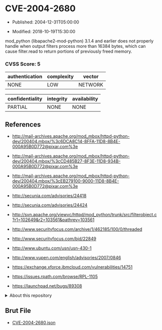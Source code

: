 # CVE-2004-2680

- Published: 2004-12-31T05:00:00

- Modified: 2018-10-19T15:30:00

mod_python (libapache2-mod-python) 3.1.4 and earlier does not properly handle when output filters process more than 16384 bytes, which can cause filter.read to return portions of previously freed memory.

### CVSS Score: **5**

| authentication | complexity | vector |
| --- | --- | --- |
| NONE | LOW | NETWORK |

| confidentiality | integrity | availability |
| --- | --- | --- |
| PARTIAL | NONE | NONE |

## References

* http://mail-archives.apache.org/mod_mbox/httpd-python-dev/200404.mbox/%3c6DCA8C14-8FFA-11D8-8B4E-000A95B0D772@pixar.com%3e

* http://mail-archives.apache.org/mod_mbox/httpd-python-dev/200404.mbox/%3cCD485B27-8F3E-11D8-934B-000A95B0D772@pixar.com%3e

* http://mail-archives.apache.org/mod_mbox/httpd-python-dev/200404.mbox/%3cEB279100-9000-11D8-8B4E-000A95B0D772@pixar.com%3e

* http://secunia.com/advisories/24418

* http://secunia.com/advisories/24424

* http://svn.apache.org/viewvc/httpd/mod_python/trunk/src/filterobject.c?r1=102649&r2=103561&pathrev=103561

* http://www.securityfocus.com/archive/1/462185/100/0/threaded

* http://www.securityfocus.com/bid/22849

* http://www.ubuntu.com/usn/usn-430-1

* http://www.vupen.com/english/advisories/2007/0846

* https://exchange.xforce.ibmcloud.com/vulnerabilities/14751

* https://issues.rpath.com/browse/RPL-1105

* https://launchpad.net/bugs/89308

<details>
<summary>About this repository</summary> 

  This repository is part of the project [Live Hack CVE](https://github.com/Live-Hack-CVE). Main website can be found [www.live-hack.org](https://www.live-hack.org) 
  
  Made by [Sn0wAlice](https://github.com/Sn0wAlice) for the people that care about security and need to have a feed of the latest CVEs. Hope you enjoy it, don't forget to star the repo and follow me on [Twitter](https://twitter.com/Sn0wAlice) and [Github](https://github.com/Sn0wAlice). And that is my [personnal website](https://www.alice-snow.me/)

  - [Home Page](https://github.com/Live-Hack-CVE)
  - [Framework](https://github.com/Live-Hack-CVE/cve-framework)
  - [CVE database](https://github.com/Live-Hack-CVE/full_database)
  - [Changelog](https://github.com/Live-Hack-CVE/Changelog)
</details>

## Brut File

* [CVE-2004-2680.json](https://raw.githubusercontent.com/Live-Hack-CVE/full_database/main/cves/2004/CVE-2004-2680.json)

